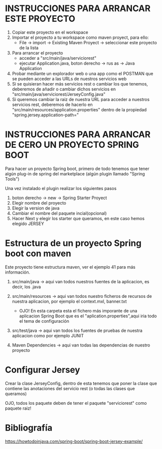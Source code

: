 # INSTRUCCIONES PARA ARRANCAR ESTE PROYECTO

1. Copiar este proyecto en el workspace
2. Importar el proyecto a tu workspace como maven proyect, para ello:
    - File -> import -> Existing Maven Proyect -> seleccionar este proyecto de la lista
3. Para arrancar el proyecto 
    - acceder a "src/main/java/serviciorest"
    - ejecutar Application.java, boton derecho -> rus as -> Java Application
4. Probar mediante un explorador web o una app como el POSTMAN que se pueden acceder a las URLs de nuestros servicios web
5. Si se quisieran hacer más servicios rest o cambiar los que tenemos, deberemos de añadir o cambiar dichos servicios en "src/main/java/serviciorest/JerseyConfig.java"
6. Si queremos cambiar la raiz de nuestra URL para acceder a nuestros servicios rest,
deberemos de hacerlo en "src/main/resources/application.properties" dentro de la propiedad
"spring.jersey.application-path="
 
# INSTRUCCIONES PARA ARRANCAR DE CERO UN PROYECTO SPRING BOOT

Para hacer un proyecto Spring boot, primero de todo tenemos que tener algún plug-in de
spring del marketplace (algún plugin llamado "Spring Tools")

Una vez instalado el plugin realizar los siguientes pasos

1. boton derecho -> new -> Spring Starter Proyect
2. Elegir nombre del proyecto
3. Elegir la version de java
4. Cambiar el nombre del paquete incial(opcional)
5. Hacer Next y elegir los starter que queramos, en este caso hemos elegido JERSEY

# Estructura de un proyecto Spring boot con maven

Este proyecto tiene estructura maven, ver el ejemplo 41 para más información.

1. src/main/java -> aqui van todos nuestros fuentes de la aplicacion, es decir, los .java
2. src/main/resources -> aqui van todos nuestro ficheros de recursos de nuestra aplicacion, por ejemplo el context.mxl, banner.txt
    - OJO! En esta carpeta esta el fichero más imporante de una aplicacion Spring Boot que es el "aplication.properties",aqui iria todo el tema de configuración

3. src/test/java -> aqui van todos los fuentes de pruebas de nuestra aplicacion como por ejemplo JUNIT
4. Maven Dependencies -> aqui van todas las dependencias de nuestro proyecto

# Configurar Jersey

Crear la clase JerseyConfig, dentro de esta tenemos que poner la clase que contiene las anotaciones del servicio rest (o todas las clases que queramos)

OJO, todos los paquete deben de tener el paquete "serviciorest" como paquete raiz!

# Bibliografía

https://howtodoinjava.com/spring-boot/spring-boot-jersey-example/
